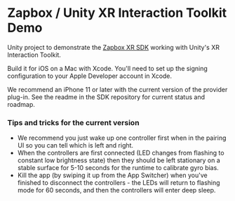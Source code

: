 # Zapbox / Unity XR Interaction Toolkit Demo
Unity project to demonstrate the [Zapbox XR SDK](https://github.com/zappar-xr/zapbox-xr-sdk) working with Unity's XR Interaction Toolkit.

Build it for iOS on a Mac with Xcode. You'll need to set up the signing configuration to your Apple Developer account in Xcode.

We recommend an iPhone 11 or later with the current version of the provider plug-in. See the readme in the SDK repository for current status and roadmap.

### Tips and tricks for the current version

- We recommend you just wake up one controller first when in the pairing UI so you can tell which is left and right.
- When the controllers are first connected (LED changes from flashing to constant low brightness state) then they should be left stationary on a stable surface for 5-10 seconds for the runtime to calibrate gyro bias.
- Kill the app (by swiping it up from the App Switcher) when you've finished to disconnect the controllers - the LEDs will return to flashing mode for 60 seconds, and then the controllers will enter deep sleep.
